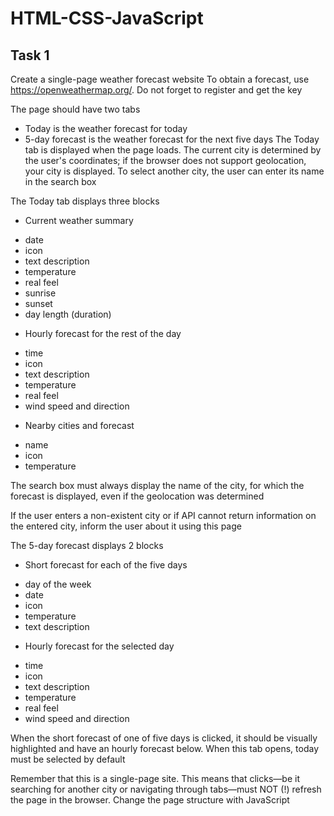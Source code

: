 # HTML-CSS-JavaScript

## Task 1
  Create a single-page weather forecast website
  To obtain a forecast, use https://openweathermap.org/. Do not forget to register and get the key

  The page should have two tabs
  - Today is the weather forecast for today
  - 5-day forecast is the weather forecast for the next five days
  The Today tab is displayed when the page loads. The current city is determined by the user's coordinates; if the browser does not support geolocation, your city is displayed. To select another city, the user can enter its name in the search box
  
  The Today tab displays three blocks
  - Current weather summary
  * date
  * icon
  * text description
  * temperature
  * real feel
  * sunrise
  * sunset
  * day length (duration)
  - Hourly forecast for the rest of the day
  * time
  * icon
  * text description
  * temperature
  * real feel
  * wind speed and direction
  - Nearby cities and forecast
  * name
  * icon
  * temperature
      
  The search box must always display the name of the city, for which the forecast is displayed, even if the geolocation was determined

  If the user enters a non-existent city or if API cannot return information on the entered city, inform the user about it using this page

  The 5-day forecast displays 2 blocks
  - Short forecast for each of the five days
  * day of the week
  * date
  * icon
  * temperature
  * text description
  - Hourly forecast for the selected day
  * time
  * icon
  * text description
  * temperature
  * real feel
  * wind speed and direction
  
  When the short forecast of one of five days is clicked, it should be visually highlighted and have an hourly forecast below.
  When this tab opens, today must be selected by default

  Remember that this is a single-page site. This means that clicks—be it searching for another city or navigating through tabs—must NOT (!) refresh the page in the browser. Change the page structure with JavaScript

